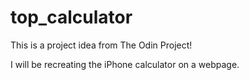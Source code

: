 # top_calculator

This is a project idea from The Odin Project!

I will be recreating the iPhone calculator on a webpage.